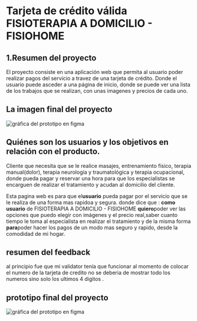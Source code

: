 # Tarjeta de crédito válida FISIOTERAPIA A DOMICILIO - FISIOHOME

## 1.Resumen del proyecto
El proyecto consiste en una aplicación web que permita al usuario poder realizar pagos del servicio a travez de una tarjeta de crédito.
Donde el usuario puede asceder a una página de inicio, donde se puede ver una lista de los trabajos que se realizan,
con unas imagenes y precios de cada uno.

## La imagen final del proyecto

![gráfica del prototipo en figma](https://www.figma.com/file/fJBSzjdH8kviw79X2RlgxV/FISIOHOME?node-id=0%3A1)

## Quiénes son los usuarios y los objetivos en relación con el producto.
 Cliente que necesita que se le realice masajes, entrenamiento físico, terapia manual(dolor), terapia neurología y traumatológica y terapia ocupacional, donde pueda pagar y reservar una hora para que los especialistas se encarguen de realizar el tratamiento y acudan al domicilio del cliente.

Esta pagina web es para que el**usuario** pueda pagar por el servicio que se le realiza de una forma mas rapidoa y segura.
donde dice que :
**como usuario** de FISIOTERAPIA A DOMICILIO - FISIOHOME
**quiero**poder ver las opciones que puedo elegir con imágenes y el precio real,saber cuanto tiempo le toma al especialista en realizar el tratamiento y de la misma forma
**para**poder hacer los pagos de un modo mas seguro y rapido, desde la comodidad de mi hogar. 

## resumen del feedback 
al principio fue que mi validator tenía que funcionar al momento de colocar el numero de la tarjeta de credito no se deberia de mostrar todo los numeros sino solo los ultimos 4 digitos . 

## prototipo final del proyecto 
![gráfica del prototipo en figma](https://www.figma.com/file/fJBSzjdH8kviw79X2RlgxV/FISIOHOME?node-id=0%3A1)
 
